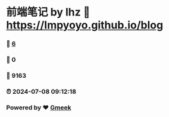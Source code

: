 # 前端笔记 by lhz :link: https://Impyoyo.github.io/blog 
### :page_facing_up: [6](https://Impyoyo.github.io/blog/tag.html) 
### :speech_balloon: 0 
### :hibiscus: 9163 
### :alarm_clock: 2024-07-08 09:12:18 
### Powered by :heart: [Gmeek](https://github.com/Meekdai/Gmeek)
